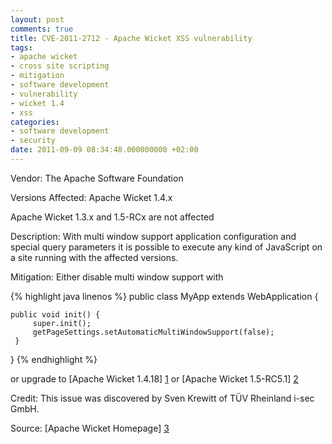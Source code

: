```yaml
---
layout: post
comments: true
title: CVE-2011-2712 - Apache Wicket XSS vulnerability
tags:
- apache wicket
- cross site scripting
- mitigation
- software development
- vulnerability
- wicket 1.4
- xss
categories:
- software development
- security
date: 2011-09-09 08:34:48.000000000 +02:00
---
```

Vendor: The Apache Software Foundation

Versions Affected: Apache Wicket 1.4.x


Apache Wicket 1.3.x and 1.5-RCx are not affected

Description: With multi window support application configuration and special query parameters it is possible to execute any kind of JavaScript on a site running with the affected versions.

Mitigation: Either disable multi window support with 

{% highlight java linenos %} 
public class MyApp extends WebApplication {
 
    public void init() {
         super.init();
         getPageSettings.setAutomaticMultiWindowSupport(false);
     }
}
{% endhighlight %} 
 
or upgrade to [Apache Wicket 1.4.18] [1] or [Apache Wicket 1.5-RC5.1] [2]

Credit: This issue was discovered by Sven Krewitt of TÜV Rheinland i-sec GmbH.  

Source: [Apache Wicket Homepage] [3] 


[1]: "http://wicket.apache.org/2011/08/09/wicket-1.4.18-released.html"
[2]: "http://wicket.apache.org/2011/06/25/wicket-1.5-RC5.1-released.html"
[3]: "http://wicket.apache.org/2011/08/23/cve-2011-2712.html"